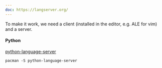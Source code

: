 ```yaml
---
doc: https://langserver.org/
---
```


To make it work, we need a client (installed in the editor, e.g. ALE for vim)
and a server.

#### Python

[python-language-server](https://github.com/palantir/python-language-server)

```shell
pacman -S python-language-server
```
